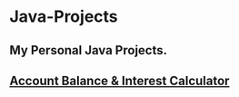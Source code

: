 # Java-Projects

My Personal Java Projects.
-----------------------------------------------------------------------------------------------------------------------------------------
[Account Balance & Interest Calculator](Section-01-Getting-Started-And-Assessment/email.md)
-----------------------------------------------------------------------------------------------------------------------------------------

